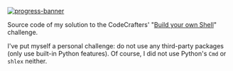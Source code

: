 [![progress-banner](https://backend.codecrafters.io/progress/shell/2aaae510-c25f-40ef-9e7c-6e01ba138103)](https://app.codecrafters.io/users/EpocDotFr)

Source code of my solution to the CodeCrafters' "[Build your own Shell](https://codecrafters.io/challenges/shell)"
challenge.

I've put myself a personal challenge: do not use any third-party packages (only use built-in Python features). Of course,
I did not use Python's `Cmd` or `shlex` neither.